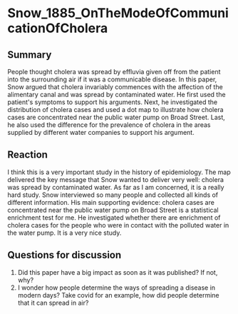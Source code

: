 # Snow_1885_OnTheModeOfCommunicationOfCholera


## Summary

People thought cholera was spread by effluvia given off from the patient into the surrounding air if it was a communicable disease. In this paper, Snow argued that cholera invariably commences with the affection of the alimentary canal and was spread by contaminated water. He first used the patient's symptoms to support his arguments. Next, he investigated the distribution of cholera cases and used a dot map to illustrate how cholera cases are concentrated near the public water pump on Broad Street. Last, he also used the difference for the prevalence of cholera in the areas supplied by different water companies to support his argument.

## Reaction

I think this is a very important study in the history of epidemiology. The map delivered the key message that Snow wanted to deliver very well: cholera was spread by contaminated water. As far as I am concerned, it is a really hard study. Snow interviewed so many people and collected all kinds of different information. His main supporting evidence: cholera cases are concentrated near the public water pump on Broad Street is a statistical enrichment test for me. He investigated whether there are enrichment of cholera cases for the people who were in contact with the polluted water in the water pump. It is a very nice study.

## Questions for discussion

1. Did this paper have a big impact as soon as it was published? If not, why?
2. I wonder how people determine the ways of spreading a disease in modern days? Take covid for an example, how did people determine that it can spread in air?
